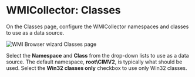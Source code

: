 # WMICollector: Classes

On the Classes page, configure the WMICollector namespaces and classes to use as a data source.

![WMI Browser wizard Classes page](/img/product_docs/accessanalyzer/12.0/admin/datacollector/wmicollector/classes.webp)

Select the **Namespace** and **Class** from the drop-down lists to use as a data source. The default
namespace, **root\CIMV2**, is typically what should be used. Select the **Win32 classes only**
checkbox to use only Win32 classes.
